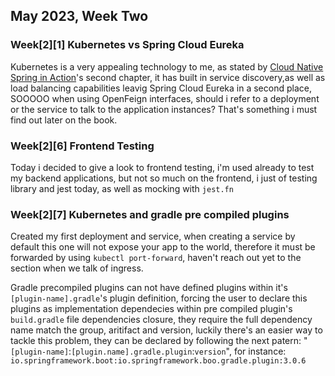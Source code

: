 ## May 2023, Week Two

### Week[2][1] Kubernetes vs Spring Cloud Eureka
Kubernetes is a very appealing technology to me, as stated by [Cloud Native Spring in Action](https://www.manning.com/books/cloud-native-spring-in-action)'s second chapter, it has built in service discovery,as well as load balancing capabilities leavig Spring Cloud Eureka in a second place, SOOOOO when using OpenFeign interfaces, should i refer to a deployment or the service to talk to the application instances? That's something i must find out later on the book.

### Week[2][6] Frontend Testing
Today i decided to give a look to frontend testing, i'm used already to test my backend applications, but not so much on the frontend, i just of testing library and jest today, as well as mocking with `jest.fn`

### Week[2][7] Kubernetes and gradle pre compiled plugins
Created my first deployment and service, when creating a service by default this one will not expose your app to the world, therefore it must be forwarded by using `kubectl port-forward`, haven't reach out yet to the section when we talk of ingress.

Gradle precompiled plugins can not have defined plugins within it's `[plugin-name].gradle`'s plugin definition, forcing the user to declare this plugins as implementation dependecies within pre compiled plugin's `build.gradle` file dependencies closure, they require the full dependency name match the group, aritifact and version, luckily there's an easier way to tackle this problem, they can be declared by following the next patern: "`[plugin-name]`:`[plugin.name].gradle.plugin`:`version`", for instance: `io.springframework.boot:io.springframework.boo.gradle.plugin:3.0.6`